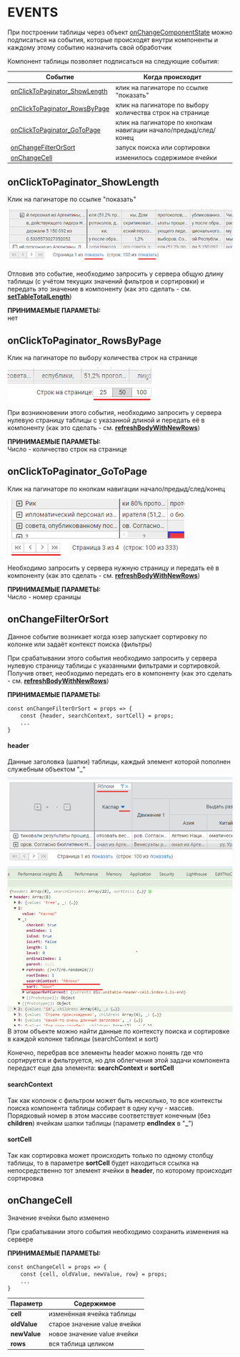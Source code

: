 # EVENTS

При построении таблицы
через объект [onChangeComponentState](TABLE.md#onchangecomponentstate)
можно подписаться на события, которые происходят внутри компоненты и каждому этому
событию назначить свой обработчик

Компонент таблицы позволяет подписаться на следующие события:

| Событие                                                         | Когда происходит                                                 |
|-----------------------------------------------------------------|------------------------------------------------------------------|
| [onClickToPaginator_ShowLength](#onclicktopaginator_showlength) | клик на пагинаторе по ссылке "показать"                          |
| [onClickToPaginator_RowsByPage](#onclicktopaginator_rowsbypage) | клик на пагинаторе по выбору количества строк на странице        |
| [onClickToPaginator_GoToPage](#onclicktopaginator_gotopage)     | клик на пагинаторе по кнопкам навигации начало/предыд/след/конец |
| [onChangeFilterOrSort](#onchangefilterorsort)                   | запуск поиска или сортировки                                     |
| [onChangeCell](#onchangecell)                                   | изменилось содержимое ячейки                                     |

## onClickToPaginator_ShowLength
Клик на пагинаторе по ссылке "показать"

![](img/img_10.png)

Отловив это событие, необходимо запросить у сервера общую длину таблицы (с учётом текущих значений фильтров и сортировки)
и передать это значение в компоненту
(как это сделать - см. **[setTableTotalLength](controlling.md#settabletotallength)**)

**ПРИНИМАЕМЫЕ ПАРАМЕТЫ:**\
нет

## onClickToPaginator_RowsByPage

Клик на пагинаторе по выбору количества строк на странице

![](img/img_7.png)

При возникновении этого события, необходимо запросить у сервера нулевую страницу таблицы с указанной длиной
и передать её в компоненту
(как это сделать - см. **[refreshBodyWithNewRows](controlling.md#refreshbodywithnewrows)**)

**ПРИНИМАЕМЫЕ ПАРАМЕТЫ:**\
Число - количество строк на странице

## onClickToPaginator_GoToPage

Клик на пагинаторе по кнопкам навигации начало/предыд/след/конец

![](img/img_11.png)

Необходимо запросить у сервера нужную страницу и передать её в компоненту
(как это сделать - см. **[refreshBodyWithNewRows](controlling.md#refreshbodywithnewrows)**)

**ПРИНИМАЕМЫЕ ПАРАМЕТЫ:**\
Число - номер сраницы

## onChangeFilterOrSort

Данное событие возникает когда юзер запускает сортировку по колонке или задаёт контекст поиска (фильтры)

При срабатывании этого события необходимо запросить у сервера нулевую страницу таблицы с
указанными фильтрами и сортировкой. Получив ответ, необходимо передать его в компоненту
(как это сделать - см. **[refreshBodyWithNewRows](controlling.md#refreshbodywithnewrows)**)

**ПРИНИМАЕМЫЕ ПАРАМЕТЫ:**

    const onChangeFilterOrSort = props => {
        const {header, searchContext, sortCell} = props;
        ...
    }

#### header
Данные заголовка (шапки) таблицы, каждый элемент которой пополнен служебным объектом "_"
![](img/img_12.png)
В этом объекте можно найти данные по контексту поиска и сортировке в каждой колонке таблицы
(searchContext и sort)

Конечно, перебрав все элементы header можно понять где что сортируется и фильтруется, но для облегчения этой
задачи компонента передаст еще два элемента: **searchContext** и **sortCell**

#### searchContext
Так как колонок с фильтром может быть несколько, то все контексты поиска компонента таблицы собирает в 
одну кучу - массив. Порядковый номер в этом массиве соответствует конечным (без **children**) 
ячейкам шапки таблицы (параметр **endIndex** в "**_**")

#### sortCell
Так как сортировка может происходить только по одному столбцу таблицы, то в параметре **sortCell**
будет находиться ссылка на непосредственно тот элемент ячейки в **header**, по которому происходит сортировка


## onChangeCell
Значение ячейки было изменено

При срабатывании этого события необходимо сохранить изменения на сервере

**ПРИНИМАЕМЫЕ ПАРАМЕТЫ:**

    const onChangeCell = props => {
        const {cell, oldValue, newValue, row} = props;
        ...
    }

| Параметр | Содержимое                   |
|----------|------------------------------|
| **cell**     | изменённая ячейка таблицы    |
| **oldValue** | старое значение value ячейки |
| **newValue** | новое значение value ячейки  |
| **rows**     | вся таблица целиком          |

>
&emsp;\
&emsp;\
&emsp;\
&emsp;\
&emsp;\
&emsp;\
&emsp;\
&emsp;\
&emsp;\
&emsp;\
&emsp;\
&emsp;\
&emsp;\
&emsp;\
&emsp;\
&emsp;\
&emsp;\
&emsp;\
&emsp;\
&emsp;\
&emsp;\
&emsp;\
&emsp;\
&emsp;\
&emsp;\
&emsp;\
&emsp;\
&emsp;\
&emsp;\
&emsp;\
&emsp;\
&emsp;\
&emsp;\
&emsp;\
&emsp;\
&emsp;\
&emsp;\
&emsp;\
&emsp;\
&emsp;\
&emsp;\
&emsp;\
&emsp;\
&emsp;\
&emsp;\
&emsp;\
&emsp;\
&emsp;



